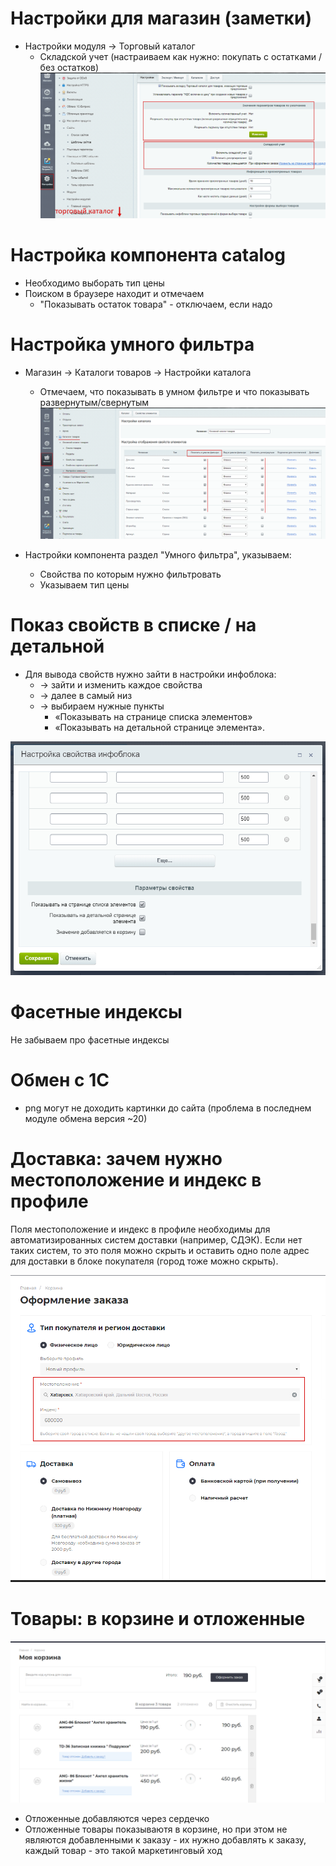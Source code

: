 # Настройки для магазин (заметки)

- Настройки модуля → Торговый каталог
	- Складской учет (настраиваем как нужно: покупать с остатками / без остатков)
![](./img/settings_sale_catalog_storehouse.png)

# Настройка компонента catalog

- Необходимо выборать тип цены
- Поиском в браузере находит и отмечаем
	- "Показывать остаток товара" - отключаем, если надо
	
# Настройка умного фильтра

- Магазин → Каталоги товаров → Настройки каталога
	- Отмечаем, что показывать в умном фильтре и что показывать развернутым/свернутым 
![](./img/magazine_smartfilter_settings_property.png)

- Настройки компонента раздел "Умного фильтра", указываем:
	 - Свойства по которым нужно фильтровать
	 - Указываем тип цены
	 
# Показ свойств в списке / на детальной

- Для вывода свойств нужно зайти в настройки инфоблока: 
	- → зайти и изменить каждое свойства 
	- → далее в самый низ 
	- → выбираем нужные пункты  
		- «Показывать на странице списка элементов»
		- «Показывать на детальной странице элемента».

 ![](./img/iblock_property_settings.jpg)
 
# Фасетные индексы

Не забываем про фасетные индексы

# Обмен с 1С

- png могут не доходить картинки до сайта (проблема в последнем модуле обмена версия ~20)

# Доставка: зачем нужно местоположение и индекс в профиле

Поля местоположение и индекс в профиле необходимы для автоматизированных систем доставки (например, СДЭК).
Если нет таких систем, то это поля можно скрыть и оставить одно поле адрес для доставки в блоке покупателя (город тоже можно скрыть).

 ![](./img/basker_location.png)
 
# Товары: в корзине и отложенные

 ![](./img/basket_goods.png)
 
- Отложенные добавляются через сердечко
- Отложенные товары показываютя в корзине, но при этом не являются добавленными к заказу - их нужно добавлять к заказу, каждый товар - это такой маркетинговый ход 